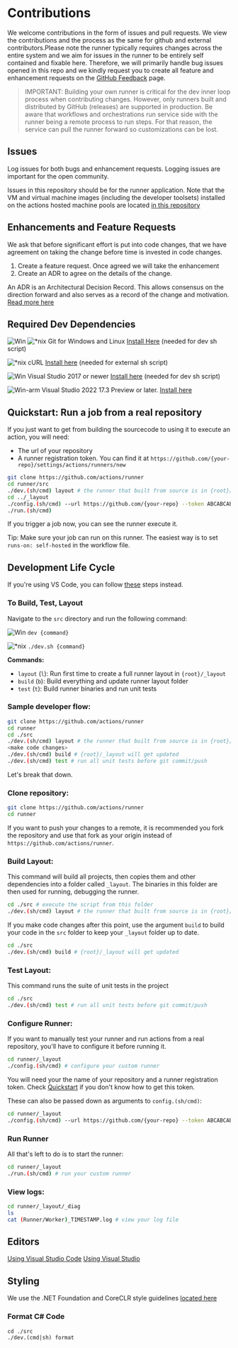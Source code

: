 # Contributions

We welcome contributions in the form of issues and pull requests. We view the contributions and the process as the same for github and external contributors.Please note the runner typically requires changes across the entire system and we aim for issues in the runner to be entirely self contained and fixable here. Therefore, we will primarily handle bug issues opened in this repo and we kindly request you to create all feature and enhancement requests on the [GitHub Feedback](https://github.com/community/community/discussions/categories/actions-and-packages) page. 

> IMPORTANT: Building your own runner is critical for the dev inner loop process when contributing changes.  However, only runners built and distributed by GitHub (releases) are supported in production.  Be aware that workflows and orchestrations run service side with the runner being a remote process to run steps.  For that reason, the service can pull the runner forward so customizations can be lost.

## Issues

Log issues for both bugs and enhancement requests.  Logging issues are important for the open community.

Issues in this repository should be for the runner application.  Note that the VM and virtual machine images (including the developer toolsets) installed on the actions hosted machine pools are located [in this repository](https://github.com/actions/virtual-environments)

## Enhancements and Feature Requests

We ask that before significant effort is put into code changes, that we have agreement on taking the change before time is invested in code changes.

1. Create a feature request.  Once agreed we will take the enhancement
2. Create an ADR to agree on the details of the change.

An ADR is an Architectural Decision Record.  This allows consensus on the direction forward and also serves as a record of the change and motivation.  [Read more here](adrs/README.md)

## Required Dev Dependencies

![Win](res/win_sm.png) ![*nix](res/linux_sm.png)  Git for Windows and Linux [Install Here](https://git-scm.com/downloads) (needed for dev sh script)

![*nix](res/linux_sm.png) cURL [Install here](https://curl.se/download.html) (needed for external sh script)

![Win](res/win_sm.png) Visual Studio 2017 or newer [Install here](https://visualstudio.microsoft.com) (needed for dev sh script)

![Win-arm](res/win_sm.png) Visual Studio 2022 17.3 Preview or later. [Install here](https://docs.microsoft.com/en-us/visualstudio/releases/2022/release-notes-preview)

## Quickstart: Run a job from a real repository

If you just want to get from building the sourcecode to using it to execute an action, you will need:

- The url of your repository
- A runner registration token. You can find it at `https://github.com/{your-repo}/settings/actions/runners/new`


```bash
git clone https://github.com/actions/runner
cd runner/src
./dev.(sh/cmd) layout # the runner that built from source is in {root}/_layout
cd ../_layout
./config.(sh/cmd) --url https://github.com/{your-repo} --token ABCABCABCABCABCABCABCABCABCAB # accept default name, labels and work folder
./run.(sh/cmd)
```

If you trigger a job now, you can see the runner execute it.

Tip: Make sure your job can run on this runner. The easiest way is to set `runs-on: self-hosted` in the workflow file.


## Development Life Cycle
If you're using VS Code, you can follow [these](contribute/vscode.md) steps instead.

### To Build, Test, Layout

Navigate to the `src` directory and run the following command:

![Win](res/win_sm.png) `dev {command}`  

![*nix](res/linux_sm.png) `./dev.sh {command}`
  
**Commands:**  

* `layout` (`l`):  Run first time to create a full runner layout in `{root}/_layout`
* `build` (`b`):   Build everything and update runner layout folder
* `test` (`t`):    Build runner binaries and run unit tests

### Sample developer flow:

```bash
git clone https://github.com/actions/runner
cd runner
cd ./src
./dev.(sh/cmd) layout # the runner that built from source is in {root}/_layout
<make code changes>
./dev.(sh/cmd) build # {root}/_layout will get updated
./dev.(sh/cmd) test # run all unit tests before git commit/push
```

Let's break that down.

### Clone repository:

```bash
git clone https://github.com/actions/runner
cd runner
```
If you want to push your changes to a remote, it is recommended you fork the repository and use that fork as your origin instead of `https://github.com/actions/runner`.


### Build Layout:

This command will build all projects, then copies them and other dependencies into a folder called `_layout`. The binaries in this folder are then used for running, debugging the runner.

```bash
cd ./src # execute the script from this folder
./dev.(sh/cmd) layout # the runner that built from source is in {root}/_layout
```

If you make code changes after this point, use the argument `build` to build your code in the `src` folder to keep your `_layout` folder up to date.

```bash
cd ./src
./dev.(sh/cmd) build # {root}/_layout will get updated
```
### Test Layout:

This command runs the suite of unit tests in the project

```bash
cd ./src
./dev.(sh/cmd) test # run all unit tests before git commit/push
```

### Configure Runner:

If you want to manually test your runner and run actions from a real repository, you'll have to configure it before running it.

```bash
cd runner/_layout
./config.(sh/cmd) # configure your custom runner
```

You will need your the name of your repository and a runner registration token.
Check [Quickstart](##Quickstart:-Run-a-job-from-a-real-repository) if you don't know how to get this token.

These can also be passed down as arguments to `config.(sh/cmd)`:
```bash
cd runner/_layout
./config.(sh/cmd) --url https://github.com/{your-repo} --token ABCABCABCABCABCABCABCABCABCAB
```

### Run Runner

All that's left to do is to start the runner:
```bash
cd runner/_layout
./run.(sh/cmd) # run your custom runner
```

### View logs:

```bash
cd runner/_layout/_diag
ls
cat (Runner/Worker)_TIMESTAMP.log # view your log file
```

## Editors

[Using Visual Studio Code](https://code.visualstudio.com/)
[Using Visual Studio](https://code.visualstudio.com/docs)  

## Styling

We use the .NET Foundation and CoreCLR style guidelines [located here](
https://github.com/dotnet/corefx/blob/master/Documentation/coding-guidelines/coding-style.md)

### Format C# Code

```
cd ./src
./dev.(cmd|sh) format
```